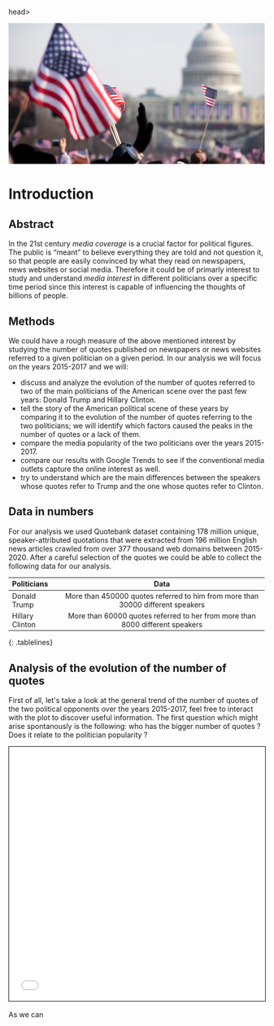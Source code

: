 head>
     <link href="https://cdn.jsdelivr.net/npm/bootstrap@5.0.0-beta3/dist/css/bootstrap.min.css" rel="stylesheet"
         integrity="sha384-eOJMYsd53ii+scO/bJGFsiCZc+5NDVN2yr8+0RDqr0Ql0h+rP48ckxlpbzKgwra6" crossorigin="anonymous">
<title>1st Analysis</title>
      <link rel="shortcut icon" type="image/jpg" href="python-logo.png"/>
   </head>

![image](/assets/images/american-gov.jpg)

# Introduction

## Abstract

In the 21st century *media coverage* is a crucial factor for political figures. The public is “meant” to believe everything they are told and not question it, so that people are easily convinced by what they read on newspapers, news websites or social media. Therefore it could be of primarly interest to study and understand *media interest* in different politicians over a specific time period since this interest is capable of influencing the thoughts of billions of people.

## Methods

We could have a rough measure of the above mentioned interest by studying the number of quotes published on newspapers or news websites referred to a given politician on a given period.
In our analysis we will focus on the years 2015-2017 and we will:
* discuss and analyze the evolution of the number of quotes referred to two of the main politicians of the American scene over the past few years: Donald Trump and Hillary Clinton.
* tell the story of the American political scene of these years by comparing it to the evolution of the number of quotes referring to the two politicians; we will identify which factors caused the peaks in the number of quotes or a lack of them.
* compare the media popularity of the two politicians over the years 2015-2017.
* compare our results with Google Trends to see if the conventional media outlets capture the online interest as well.
* try to understand which are the main differences between the speakers whose quotes refer to Trump and the one whose quotes refer to Clinton. 

## Data in numbers

For our analysis we used Quotebank dataset containing 178 million unique, speaker-attributed quotations that were extracted from 196 million English news articles crawled from over 377 thousand web domains between 2015-2020. After a careful selection of the quotes we could be able to collect the following data for our analysis.
<style>
.tablelines table, .tablelines td, .tablelines th {
        border: 1px solid black;
        }
</style>
| Politicians      | Data |
| :---        |    :----:   |
| Donald Trump     | More than 450000 quotes referred to him from more than 30000 different speakers |
| Hillary Clinton   | More than 60000 quotes referred to her from more than 8000 different speakers |
{: .tablelines}

## Analysis of the evolution of the number of quotes

First of all, let's take a look at the general trend of the number of quotes of the two political opponents over the years 2015-2017, feel free to interact with the plot to discover useful information. The first question which might arise spontanously is the following: who has the bigger number of quotes ? Does it relate to the politician popularity ?

<iframe src="General_timeseries_comparison.html" width="100%" height="500" style="border:1px solid black;">  </iframe>

As we can 
